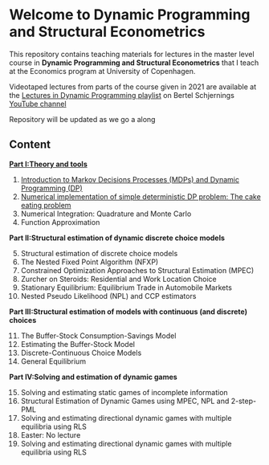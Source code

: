 # Welcome to Dynamic Programming and Structural Econometrics

This repository contains teaching materials for lectures in the master level course in **Dynamic Programming and Structural Econometrics** that I teach at the Economics program at University of Copenhagen. 

Videotaped lectures from parts of the course given in 2021 are available at the [Lectures in Dynamic Programming playlist](https://www.youtube.com/watch?v=SbVIgzWt8So&list=PLzkJu0O0lYnEpJNYJ4Ent_qckS0OKkYYg) on Bertel Schjernings [YouTube channel](https://www.youtube.com/user/BSchjerning)

Repository will be updated as we go a along

## Content
**[Part I:Theory and tools](https://github.com/bschjerning/dp_ucph/tree/main/1_theory_tools)**                                                     

1. [Introduction to Markov Decisions Processes (MDPs) and Dynamic Programming (DP)](https://github.com/bschjerning/dp_ucph/blob/main/1_theory_tools/01_dp_intro.ipynb)
1. [Numerical implementation of simple deterministic DP problem: The cake eating problem](https://github.com/bschjerning/dp_ucph/blob/main/1_theory_tools/02_cake_eating_example.ipynb)                  
1. Numerical Integration: Quadrature and Monte Carlo    
1. Function Approximation

**Part II:Structural estimation of dynamic discrete choice models**

5. Structural estimation of discrete choice models                      
1. The Nested Fixed Point Algorithm (NFXP)                              
1. Constrained Optimization Approaches to Structural Estimation (MPEC) 
1. Zurcher on Steroids: Residential and Work Location Choice            
1. Stationary Equilibrium: Equilibrium Trade in Automobile Markets      
1. Nested Pseudo Likelihood (NPL) and CCP estimators                    

**Part III:Structural estimation of models with continuous (and discrete) choices**

11. The Buffer-Stock Consumption-Savings Model
1. Estimating the Buffer-Stock Model          
1. Discrete-Continuous Choice Models          
1. General Equilibrium                        

**Part IV:Solving and estimation of dynamic games**				

15. Solving and estimating static games of incomplete information                          
1. Structural Estimation of Dynamic Games using MPEC, NPL and 2-step-PML                  
1. Solving  and estimating directional dynamic games with multiple equilibria using RLS  
1. Easter: No lecture                                                                     
1. Solving  and estimating directional dynamic games with multiple equilibria using RLS   






